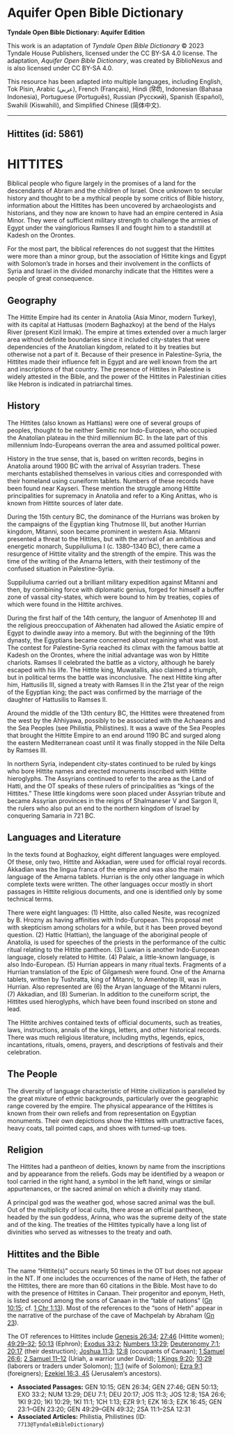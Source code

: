 # Aquifer Open Bible Dictionary

**Tyndale Open Bible Dictionary: Aquifer Edition**

This work is an adaptation of *Tyndale Open Bible Dictionary* © 2023 Tyndale House Publishers, licensed under the CC BY\-SA 4\.0 license. The adaptation, *Aquifer Open Bible Dictionary*, was created by BiblioNexus and is also licensed under CC BY\-SA 4\.0\.

This resource has been adapted into multiple languages, including English, Tok Pisin, Arabic (عربي), French (Français), Hindi (हिंदी), Indonesian (Bahasa Indonesia), Portuguese (Português), Russian (Русский), Spanish (Español), Swahili (Kiswahili), and Simplified Chinese (简体中文).



--------------------------------

## Hittites (id: 5861)

HITTITES
========

Biblical people who figure largely in the promises of a land for the descendants of Abram and the children of Israel. Once unknown to secular history and thought to be a mythical people by some critics of Bible history, information about the Hittites has been uncovered by archaeologists and historians, and they now are known to have had an empire centered in Asia Minor. They were of sufficient military strength to challenge the armies of Egypt under the vainglorious Ramses II and fought him to a standstill at Kadesh on the Orontes.

For the most part, the biblical references do not suggest that the Hittites were more than a minor group, but the association of Hittite kings and Egypt with Solomon’s trade in horses and their involvement in the conflicts of Syria and Israel in the divided monarchy indicate that the Hittites were a people of great consequence.

Geography
---------

The Hittite Empire had its center in Anatolia (Asia Minor, modern Turkey), with its capital at Hattusas (modern Baghazkoy) at the bend of the Halys River (present Kizil Irmak). The empire at times extended over a much larger area without definite boundaries since it included city\-states that were dependencies of the Anatolian kingdom, related to it by treaties but otherwise not a part of it. Because of their presence in Palestine\-Syria, the Hittites made their influence felt in Egypt and are well known from the art and inscriptions of that country. The presence of Hittites in Palestine is widely attested in the Bible, and the power of the Hittites in Palestinian cities like Hebron is indicated in patriarchal times.

History
-------

The Hittites (also known as Hattians) were one of several groups of peoples, thought to be neither Semitic nor Indo\-European, who occupied the Anatolian plateau in the third millennium BC. In the late part of this millennium Indo\-Europeans overran the area and assumed political power.

History in the true sense, that is, based on written records, begins in Anatolia around 1900 BC with the arrival of Assyrian traders. These merchants established themselves in various cities and corresponded with their homeland using cuneiform tablets. Numbers of these records have been found near Kayseri. These mention the struggle among Hittite principalities for supremacy in Anatolia and refer to a King Anittas, who is known from Hittite sources of later date.

During the 15th century BC, the dominance of the Hurrians was broken by the campaigns of the Egyptian king Thutmose III, but another Hurrian kingdom, Mitanni, soon became prominent in western Asia. Mitanni presented a threat to the Hittites, but with the arrival of an ambitious and energetic monarch, Suppiluliuma I (c. 1380–1340 BC), there came a resurgence of Hittite vitality and the strength of the empire. This was the time of the writing of the Amarna letters, with their testimony of the confused situation in Palestine\-Syria.

Suppiluliuma carried out a brilliant military expedition against Mitanni and then, by combining force with diplomatic genius, forged for himself a buffer zone of vassal city\-states, which were bound to him by treaties, copies of which were found in the Hittite archives.

During the first half of the 14th century, the languor of Amenhotep III and the religious preoccupation of Akhenaten had allowed the Asiatic empire of Egypt to dwindle away into a memory. But with the beginning of the 19th dynasty, the Egyptians became concerned about regaining what was lost. The contest for Palestine\-Syria reached its climax with the famous battle at Kadesh on the Orontes, where the initial advantage was won by Hittite chariots. Ramses II celebrated the battle as a victory, although he barely escaped with his life. The Hittite king, Muwatallis, also claimed a triumph, but in political terms the battle was inconclusive. The next Hittite king after him, Hattusilis III, signed a treaty with Ramses II in the 21st year of the reign of the Egyptian king; the pact was confirmed by the marriage of the daughter of Hattusilis to Ramses II.

Around the middle of the 13th century BC, the Hittites were threatened from the west by the Ahhiyawa, possibly to be associated with the Achaeans and the Sea Peoples (see Philistia, Philistines). It was a wave of the Sea Peoples that brought the Hittite Empire to an end around 1190 BC and surged along the eastern Mediterranean coast until it was finally stopped in the Nile Delta by Ramses III.

In northern Syria, independent city\-states continued to be ruled by kings who bore Hittite names and erected monuments inscribed with Hittite hieroglyphs. The Assyrians continued to refer to the area as the Land of Hatti, and the OT speaks of these rulers of principalities as “kings of the Hittites.” These little kingdoms were soon placed under Assyrian tribute and became Assyrian provinces in the reigns of Shalmaneser V and Sargon II, the rulers who also put an end to the northern kingdom of Israel by conquering Samaria in 721 BC.

Languages and Literature
------------------------

In the texts found at Boghazkoy, eight different languages were employed. Of these, only two, Hittite and Akkadian, were used for official royal records. Akkadian was the lingua franca of the empire and was also the main language of the Amarna tablets. Hurrian is the only other language in which complete texts were written. The other languages occur mostly in short passages in Hittite religious documents, and one is identified only by some technical terms.

There were eight languages: (1\) Hittite, also called Nesite, was recognized by B. Hrozny as having affinities with Indo\-European. This proposal met with skepticism among scholars for a while, but it has been proved beyond question. (2\) Hattic (Hattian), the language of the aboriginal people of Anatolia, is used for speeches of the priests in the performance of the cultic ritual relating to the Hittite pantheon. (3\) Luwian is another Indo\-European language, closely related to Hittite. (4\) Palaic, a little\-known language, is also Indo\-European. (5\) Hurrian appears in many ritual texts. Fragments of a Hurrian translation of the Epic of Gilgamesh were found. One of the Amarna tablets, written by Tushratta, king of Mitanni, to Amenhotep III, was in Hurrian. Also represented are (6\) the Aryan language of the Mitanni rulers, (7\) Akkadian, and (8\) Sumerian. In addition to the cuneiform script, the Hittites used hieroglyphs, which have been found inscribed on stone and lead.

The Hittite archives contained texts of official documents, such as treaties, laws, instructions, annals of the kings, letters, and other historical records. There was much religious literature, including myths, legends, epics, incantations, rituals, omens, prayers, and descriptions of festivals and their celebration.

The People
----------

The diversity of language characteristic of Hittite civilization is paralleled by the great mixture of ethnic backgrounds, particularly over the geographic range covered by the empire. The physical appearance of the Hittites is known from their own reliefs and from representation on Egyptian monuments. Their own depictions show the Hittites with unattractive faces, heavy coats, tall pointed caps, and shoes with turned\-up toes.

Religion
--------

The Hittites had a pantheon of deities, known by name from the inscriptions and by appearance from the reliefs. Gods may be identified by a weapon or tool carried in the right hand, a symbol in the left hand, wings or similar appurtenances, or the sacred animal on which a divinity may stand.

A principal god was the weather god, whose sacred animal was the bull. Out of the multiplicity of local cults, there arose an official pantheon, headed by the sun goddess, Arinna, who was the supreme deity of the state and of the king. The treaties of the Hittites typically have a long list of divinities who served as witnesses to the treaty and oath.

Hittites and the Bible
----------------------

The name “Hittite(s)” occurs nearly 50 times in the OT but does not appear in the NT. If one includes the occurrences of the name of Heth, the father of the Hittites, there are more than 60 citations in the Bible. Most have to do with the presence of Hittites in Canaan. Their progenitor and eponym, Heth, is listed second among the sons of Canaan in the “table of nations” ([Gn 10:15](https://ref.ly/Gen10:15); cf. [1 Chr 1:13](https://ref.ly/1Chr1:13)). Most of the references to the “sons of Heth” appear in the narrative of the purchase of the cave of Machpelah by Abraham ([Gn 23](https://ref.ly/Gen23:1-Gen23:20)).

The OT references to Hittites include [Genesis 26:34](https://ref.ly/Gen26:34); [27:46](https://ref.ly/Gen27:46) (Hittite women); [49:29–32](https://ref.ly/Gen49:29-Gen49:32); [50:13](https://ref.ly/Gen50:13) (Ephron); [Exodus 33:2](https://ref.ly/Exod33:2); [Numbers 13:29](https://ref.ly/Num13:29); [Deuteronomy 7:1](https://ref.ly/Deut7:1); [20:17](https://ref.ly/Deut20:17) (their destruction); [Joshua 11:3](https://ref.ly/Josh11:3); [12:8](https://ref.ly/Josh12:8) (occupants of Canaan); [1 Samuel 26:6](https://ref.ly/1Sam26:6); [2 Samuel 11–12](https://ref.ly/2Sam11:1-2Sam12:31) (Uriah, a warrior under David); [1 Kings 9:20](https://ref.ly/1Kgs9:20); [10:29](https://ref.ly/1Kgs10:29) (laborers or traders under Solomon); [11:1](https://ref.ly/1Kgs11:1) (wife of Solomon); [Ezra 9:1](https://ref.ly/Ezra9:1) (foreigners); [Ezekiel 16:3, 45](https://ref.ly/Ezek16:3,Ezek16:45) (Jerusalem’s ancestors).

* **Associated Passages:** GEN 10:15; GEN 26:34; GEN 27:46; GEN 50:13; EXO 33:2; NUM 13:29; DEU 7:1; DEU 20:17; JOS 11:3; JOS 12:8; 1SA 26:6; 1KI 9:20; 1KI 10:29; 1KI 11:1; 1CH 1:13; EZR 9:1; EZK 16:3; EZK 16:45; GEN 23:1–GEN 23:20; GEN 49:29–GEN 49:32; 2SA 11:1–2SA 12:31
* **Associated Articles:** Philistia, Philistines (ID: `7713@TyndaleBibleDictionary`)

